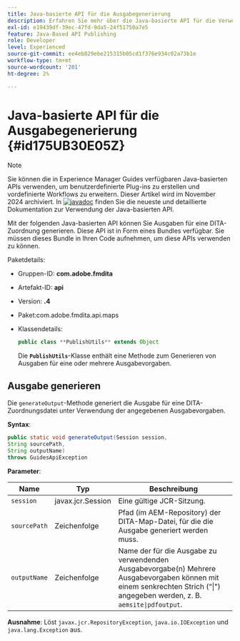 ```yaml
---
title: Java-basierte API für die Ausgabegenerierung
description: Erfahren Sie mehr über die Java-basierte API für die Verwendung bei der Ausgabegenerierung
exl-id: e19439df-39ec-47fd-9da5-24f51750a7e5
feature: Java-Based API Publishing
role: Developer
level: Experienced
source-git-commit: ee4eb829ebe215315b05cd1f376e934c02a73b1e
workflow-type: tm+mt
source-wordcount: '201'
ht-degree: 2%

---
```


# Java-basierte API für die Ausgabegenerierung {#id175UB30E05Z}

>[!NOTE]
>
> Sie können die in Experience Manager Guides verfügbaren Java-basierten APIs verwenden, um benutzerdefinierte Plug-ins zu erstellen und vordefinierte Workflows zu erweitern. Dieser Artikel wird im November 2024 archiviert.
> In [![javadoc](https://javadoc.io/badge2/com.adobe.aem/aem-guides-sdk-api/javadoc.svg)](https://javadoc.io/doc/com.adobe.aem/aem-guides-sdk-api) finden Sie die neueste und detaillierte Dokumentation zur Verwendung der Java-basierten API.

Mit der folgenden Java-basierten API können Sie Ausgaben für eine DITA-Zuordnung generieren. Diese API ist in Form eines Bundles verfügbar. Sie müssen dieses Bundle in Ihren Code aufnehmen, um diese APIs verwenden zu können.

Paketdetails:

- Gruppen-ID: **com.adobe.fmdita**

- Artefakt-ID: **api**

- Version: **.4**

- Paket: **&#x200B;**&#x200B;com.adobe.fmdita.api.maps&#x200B;**&#x200B;**

- Klassendetails:

  ```JAVA
  public class **PublishUtils** extends Object
  ```

  Die **`PublishUtils`**-Klasse enthält eine Methode zum Generieren von Ausgaben für eine oder mehrere Ausgabevorgaben.


## Ausgabe generieren

Die ``generateOutput``-Methode generiert die Ausgabe für eine DITA-Zuordnungsdatei unter Verwendung der angegebenen Ausgabevorgaben.

**Syntax**:

```JAVA
public static void generateOutput(Session session,
String sourcePath,
String outputName)
throws GuidesApiException
```

**Parameter**:

| Name | Typ | Beschreibung |
|----|----|-----------|
| `session` | javax.jcr.Session | Eine gültige JCR-Sitzung. |
| ``sourcePath`` | Zeichenfolge | Pfad \(im AEM-Repository\) der DITA-Map-Datei, für die die Ausgabe generiert werden muss. |
| ``outputName`` | Zeichenfolge | Name der für die Ausgabe zu verwendenden Ausgabevorgabe(n) Mehrere Ausgabevorgaben können mit einem senkrechten Strich (“\|&quot;\) angegeben werden, z. B. `aemsite\|pdfoutput`. |

**Ausnahme**:
Löst ``javax.jcr.RepositoryException``, `java.io.IOException` und `java.lang.Exception` aus.
